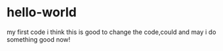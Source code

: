 # hello-world
my first code
i think this is good to change the code,could and may i do something good now!
